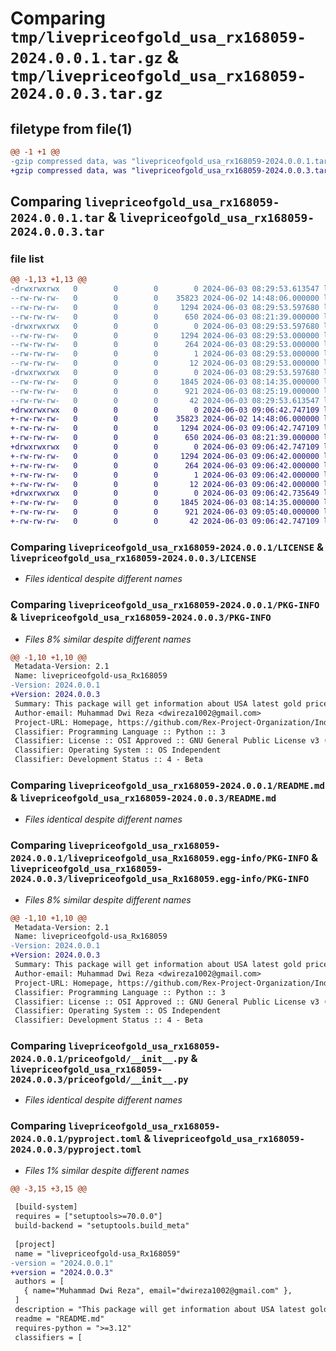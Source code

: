 # Comparing `tmp/livepriceofgold_usa_rx168059-2024.0.0.1.tar.gz` & `tmp/livepriceofgold_usa_rx168059-2024.0.0.3.tar.gz`

## filetype from file(1)

```diff
@@ -1 +1 @@
-gzip compressed data, was "livepriceofgold_usa_rx168059-2024.0.0.1.tar", last modified: Mon Jun  3 08:29:53 2024, max compression
+gzip compressed data, was "livepriceofgold_usa_rx168059-2024.0.0.3.tar", last modified: Mon Jun  3 09:06:42 2024, max compression
```

## Comparing `livepriceofgold_usa_rx168059-2024.0.0.1.tar` & `livepriceofgold_usa_rx168059-2024.0.0.3.tar`

### file list

```diff
@@ -1,13 +1,13 @@
-drwxrwxrwx   0        0        0        0 2024-06-03 08:29:53.613547 livepriceofgold_usa_rx168059-2024.0.0.1/
--rw-rw-rw-   0        0        0    35823 2024-06-02 14:48:06.000000 livepriceofgold_usa_rx168059-2024.0.0.1/LICENSE
--rw-rw-rw-   0        0        0     1294 2024-06-03 08:29:53.597680 livepriceofgold_usa_rx168059-2024.0.0.1/PKG-INFO
--rw-rw-rw-   0        0        0      650 2024-06-03 08:21:39.000000 livepriceofgold_usa_rx168059-2024.0.0.1/README.md
-drwxrwxrwx   0        0        0        0 2024-06-03 08:29:53.597680 livepriceofgold_usa_rx168059-2024.0.0.1/livepriceofgold_usa_Rx168059.egg-info/
--rw-rw-rw-   0        0        0     1294 2024-06-03 08:29:53.000000 livepriceofgold_usa_rx168059-2024.0.0.1/livepriceofgold_usa_Rx168059.egg-info/PKG-INFO
--rw-rw-rw-   0        0        0      264 2024-06-03 08:29:53.000000 livepriceofgold_usa_rx168059-2024.0.0.1/livepriceofgold_usa_Rx168059.egg-info/SOURCES.txt
--rw-rw-rw-   0        0        0        1 2024-06-03 08:29:53.000000 livepriceofgold_usa_rx168059-2024.0.0.1/livepriceofgold_usa_Rx168059.egg-info/dependency_links.txt
--rw-rw-rw-   0        0        0       12 2024-06-03 08:29:53.000000 livepriceofgold_usa_rx168059-2024.0.0.1/livepriceofgold_usa_Rx168059.egg-info/top_level.txt
-drwxrwxrwx   0        0        0        0 2024-06-03 08:29:53.597680 livepriceofgold_usa_rx168059-2024.0.0.1/priceofgold/
--rw-rw-rw-   0        0        0     1845 2024-06-03 08:14:35.000000 livepriceofgold_usa_rx168059-2024.0.0.1/priceofgold/__init__.py
--rw-rw-rw-   0        0        0      921 2024-06-03 08:25:19.000000 livepriceofgold_usa_rx168059-2024.0.0.1/pyproject.toml
--rw-rw-rw-   0        0        0       42 2024-06-03 08:29:53.613547 livepriceofgold_usa_rx168059-2024.0.0.1/setup.cfg
+drwxrwxrwx   0        0        0        0 2024-06-03 09:06:42.747109 livepriceofgold_usa_rx168059-2024.0.0.3/
+-rw-rw-rw-   0        0        0    35823 2024-06-02 14:48:06.000000 livepriceofgold_usa_rx168059-2024.0.0.3/LICENSE
+-rw-rw-rw-   0        0        0     1294 2024-06-03 09:06:42.747109 livepriceofgold_usa_rx168059-2024.0.0.3/PKG-INFO
+-rw-rw-rw-   0        0        0      650 2024-06-03 08:21:39.000000 livepriceofgold_usa_rx168059-2024.0.0.3/README.md
+drwxrwxrwx   0        0        0        0 2024-06-03 09:06:42.747109 livepriceofgold_usa_rx168059-2024.0.0.3/livepriceofgold_usa_Rx168059.egg-info/
+-rw-rw-rw-   0        0        0     1294 2024-06-03 09:06:42.000000 livepriceofgold_usa_rx168059-2024.0.0.3/livepriceofgold_usa_Rx168059.egg-info/PKG-INFO
+-rw-rw-rw-   0        0        0      264 2024-06-03 09:06:42.000000 livepriceofgold_usa_rx168059-2024.0.0.3/livepriceofgold_usa_Rx168059.egg-info/SOURCES.txt
+-rw-rw-rw-   0        0        0        1 2024-06-03 09:06:42.000000 livepriceofgold_usa_rx168059-2024.0.0.3/livepriceofgold_usa_Rx168059.egg-info/dependency_links.txt
+-rw-rw-rw-   0        0        0       12 2024-06-03 09:06:42.000000 livepriceofgold_usa_rx168059-2024.0.0.3/livepriceofgold_usa_Rx168059.egg-info/top_level.txt
+drwxrwxrwx   0        0        0        0 2024-06-03 09:06:42.735649 livepriceofgold_usa_rx168059-2024.0.0.3/priceofgold/
+-rw-rw-rw-   0        0        0     1845 2024-06-03 08:14:35.000000 livepriceofgold_usa_rx168059-2024.0.0.3/priceofgold/__init__.py
+-rw-rw-rw-   0        0        0      921 2024-06-03 09:05:40.000000 livepriceofgold_usa_rx168059-2024.0.0.3/pyproject.toml
+-rw-rw-rw-   0        0        0       42 2024-06-03 09:06:42.747109 livepriceofgold_usa_rx168059-2024.0.0.3/setup.cfg
```

### Comparing `livepriceofgold_usa_rx168059-2024.0.0.1/LICENSE` & `livepriceofgold_usa_rx168059-2024.0.0.3/LICENSE`

 * *Files identical despite different names*

### Comparing `livepriceofgold_usa_rx168059-2024.0.0.1/PKG-INFO` & `livepriceofgold_usa_rx168059-2024.0.0.3/PKG-INFO`

 * *Files 8% similar despite different names*

```diff
@@ -1,10 +1,10 @@
 Metadata-Version: 2.1
 Name: livepriceofgold-usa_Rx168059
-Version: 2024.0.0.1
+Version: 2024.0.0.3
 Summary: This package will get information about USA latest gold price from livepriceofgold website
 Author-email: Muhammad Dwi Reza <dwireza1002@gmail.com>
 Project-URL: Homepage, https://github.com/Rex-Project-Organization/IndonesiaLatestEarthQuake
 Classifier: Programming Language :: Python :: 3
 Classifier: License :: OSI Approved :: GNU General Public License v3 (GPLv3)
 Classifier: Operating System :: OS Independent
 Classifier: Development Status :: 4 - Beta
```

### Comparing `livepriceofgold_usa_rx168059-2024.0.0.1/README.md` & `livepriceofgold_usa_rx168059-2024.0.0.3/README.md`

 * *Files identical despite different names*

### Comparing `livepriceofgold_usa_rx168059-2024.0.0.1/livepriceofgold_usa_Rx168059.egg-info/PKG-INFO` & `livepriceofgold_usa_rx168059-2024.0.0.3/livepriceofgold_usa_Rx168059.egg-info/PKG-INFO`

 * *Files 8% similar despite different names*

```diff
@@ -1,10 +1,10 @@
 Metadata-Version: 2.1
 Name: livepriceofgold-usa_Rx168059
-Version: 2024.0.0.1
+Version: 2024.0.0.3
 Summary: This package will get information about USA latest gold price from livepriceofgold website
 Author-email: Muhammad Dwi Reza <dwireza1002@gmail.com>
 Project-URL: Homepage, https://github.com/Rex-Project-Organization/IndonesiaLatestEarthQuake
 Classifier: Programming Language :: Python :: 3
 Classifier: License :: OSI Approved :: GNU General Public License v3 (GPLv3)
 Classifier: Operating System :: OS Independent
 Classifier: Development Status :: 4 - Beta
```

### Comparing `livepriceofgold_usa_rx168059-2024.0.0.1/priceofgold/__init__.py` & `livepriceofgold_usa_rx168059-2024.0.0.3/priceofgold/__init__.py`

 * *Files identical despite different names*

### Comparing `livepriceofgold_usa_rx168059-2024.0.0.1/pyproject.toml` & `livepriceofgold_usa_rx168059-2024.0.0.3/pyproject.toml`

 * *Files 1% similar despite different names*

```diff
@@ -3,15 +3,15 @@
 
 [build-system]
 requires = ["setuptools>=70.0.0"]
 build-backend = "setuptools.build_meta"
 
 [project]
 name = "livepriceofgold-usa_Rx168059"
-version = "2024.0.0.1"
+version = "2024.0.0.3"
 authors = [
   { name="Muhammad Dwi Reza", email="dwireza1002@gmail.com" },
 ]
 description = "This package will get information about USA latest gold price from livepriceofgold website"
 readme = "README.md"
 requires-python = ">=3.12"
 classifiers = [
```

